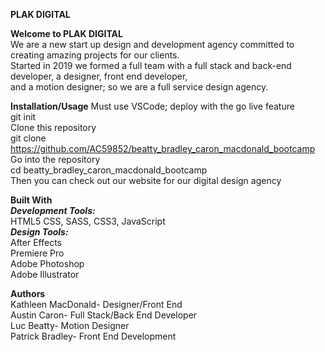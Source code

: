 **PLAK DIGITAL**<br>

**Welcome to PLAK DIGITAL**<br>
We are a new start up design and development agency committed to creating amazing projects for our clients.<br>
Started in 2019 we formed a full team with a full stack and back-end developer, a designer, front end developer,<br>
 and a motion designer; so we are a full service design agency.<br>

**Installation/Usage**
Must use VSCode; deploy with the go live feature<br>
git init<br>
Clone this repository<br>
git clone https://github.com/AC59852/beatty_bradley_caron_macdonald_bootcamp<br>
Go into the repository<br>
cd beatty_bradley_caron_macdonald_bootcamp<br>
Then you can check out our website for our digital design agency<br>

**Built With**<br>
***Development Tools:***<br>
HTML5 CSS, SASS, CSS3, JavaScript<br>
***Design Tools:***<br>
After Effects<br>
Premiere Pro<br>
Adobe Photoshop<br>
Adobe Illustrator<br>

**Authors** <br>
Kathleen MacDonald- Designer/Front End<br>
Austin Caron- Full Stack/Back End Developer<br>
Luc Beatty- Motion Designer<br>
Patrick Bradley- Front End Development<br>
